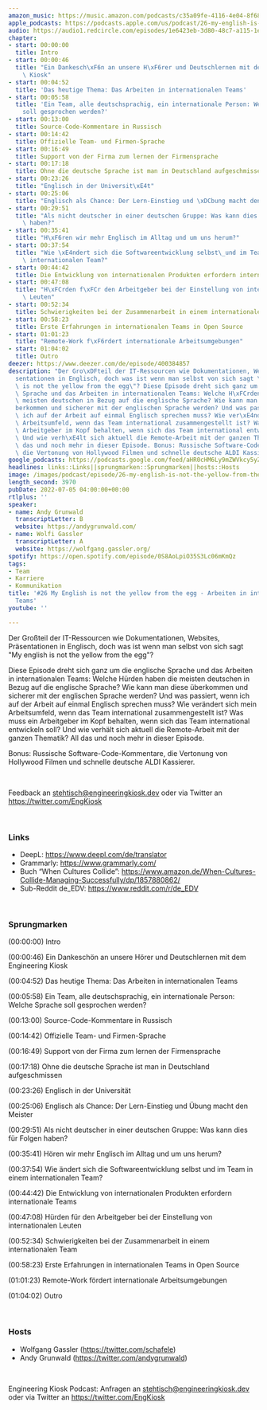 ```yaml
---
amazon_music: https://music.amazon.com/podcasts/c35a09fe-4116-4e04-8f68-77d61b112e46/episodes/483ff346-6575-4282-8122-119666a39498/engineering-kiosk-26-my-english-is-not-the-yellow-from-the-egg---arbeiten-in-internationalen-teams
apple_podcasts: https://podcasts.apple.com/us/podcast/26-my-english-is-not-the-yellow-from-the-egg-arbeiten/id1603082924?i=1000568825196&uo=4
audio: https://audio1.redcircle.com/episodes/1e6423eb-3d80-48c7-a115-1e9deb9bff7c/stream.mp3
chapter:
- start: 00:00:00
  title: Intro
- start: 00:00:46
  title: "Ein Dankesch\xF6n an unsere H\xF6rer und Deutschlernen mit dem Engineering\
    \ Kiosk"
- start: 00:04:52
  title: 'Das heutige Thema: Das Arbeiten in internationalen Teams'
- start: 00:05:58
  title: 'Ein Team, alle deutschsprachig, ein internationale Person: Welche Sprache
    soll gesprochen werden?'
- start: 00:13:00
  title: Source-Code-Kommentare in Russisch
- start: 00:14:42
  title: Offizielle Team- und Firmen-Sprache
- start: 00:16:49
  title: Support von der Firma zum lernen der Firmensprache
- start: 00:17:18
  title: Ohne die deutsche Sprache ist man in Deutschland aufgeschmissen
- start: 00:23:26
  title: "Englisch in der Universit\xE4t"
- start: 00:25:06
  title: "Englisch als Chance: Der Lern-Einstieg und \xDCbung macht den Meister"
- start: 00:29:51
  title: "Als nicht deutscher in einer deutschen Gruppe: Was kann dies f\xFCr Folgen\
    \ haben?"
- start: 00:35:41
  title: "H\xF6ren wir mehr Englisch im Alltag und um uns herum?"
- start: 00:37:54
  title: "Wie \xE4ndert sich die Softwareentwicklung selbst\_und im Team in einem\
    \ internationalen Team?"
- start: 00:44:42
  title: Die Entwicklung von internationalen Produkten erfordern internationale Teams
- start: 00:47:08
  title: "H\xFCrden f\xFCr den Arbeitgeber bei der Einstellung von internationalen\
    \ Leuten"
- start: 00:52:34
  title: Schwierigkeiten bei der Zusammenarbeit in einem internationalen Team
- start: 00:58:23
  title: Erste Erfahrungen in internationalen Teams in Open Source
- start: 01:01:23
  title: "Remote-Work f\xF6rdert internationale Arbeitsumgebungen"
- start: 01:04:02
  title: Outro
deezer: https://www.deezer.com/de/episode/400384857
description: "Der Gro\xDFteil der IT-Ressourcen wie Dokumentationen, Websites, Pr\xE4\
  sentationen in Englisch, doch was ist wenn man selbst von sich sagt \"My english\
  \ is not the yellow from the egg\"? Diese Episode dreht sich ganz um die englische\
  \ Sprache und das Arbeiten in internationalen Teams: Welche H\xFCrden haben die\
  \ meisten deutschen in Bezug auf die englische Sprache? Wie kann man diese \xFC\
  berkommen und sicherer mit der englischen Sprache werden? Und was passiert, wenn\
  \ ich auf der Arbeit auf einmal Englisch sprechen muss? Wie ver\xE4ndert sich mein\
  \ Arbeitsumfeld, wenn das Team international zusammengestellt ist? Was muss ein\
  \ Arbeitgeber im Kopf behalten, wenn sich das Team international entwickeln soll?\
  \ Und wie verh\xE4lt sich aktuell die Remote-Arbeit mit der ganzen Thematik? All\
  \ das und noch mehr in dieser Episode. Bonus: Russische Software-Code-Kommentare,\
  \ die Vertonung von Hollywood Filmen und schnelle deutsche ALDI Kassierer."
google_podcasts: https://podcasts.google.com/feed/aHR0cHM6Ly9mZWVkcy5yZWRjaXJjbGUuY29tLzBlY2ZkZmQ3LWZkYTEtNGMzZC05NTE1LTQ3NjcyN2Y5ZGY1ZQ/episode/NjdmNDdhNDEtNGE2OC00ZGY3LWJkZWEtMjliZDg4ZTg2NDk3?sa=X&ved=2ahUKEwipgfnykOH4AhU1VTUKHcYQDHcQkfYCegQIARAF
headlines: links::Links||sprungmarken::Sprungmarken||hosts::Hosts
image: /images/podcast/episode/26-my-english-is-not-the-yellow-from-the-egg-arbeiten-in-internationalen-teams.jpg
length_second: 3970
pubDate: 2022-07-05 04:00:00+00:00
rtlplus: ''
speaker:
- name: Andy Grunwald
  transcriptLetter: B
  website: https://andygrunwald.com/
- name: Wolfi Gassler
  transcriptLetter: A
  website: https://wolfgang.gassler.org/
spotify: https://open.spotify.com/episode/0S8AoLpiO35S3Lc06mKmQz
tags:
- Team
- Karriere
- Kommunikation
title: '#26 My English is not the yellow from the egg - Arbeiten in internationalen
  Teams'
youtube: ''

---
```

<p>Der Großteil der IT-Ressourcen wie Dokumentationen, Websites, Präsentationen in Englisch, doch was ist wenn man selbst von sich sagt &#34;My english is not the yellow from the egg&#34;?</p><p>Diese Episode dreht sich ganz um die englische Sprache und das Arbeiten in internationalen Teams: Welche Hürden haben die meisten deutschen in Bezug auf die englische Sprache? Wie kann man diese überkommen und sicherer mit der englischen Sprache werden? Und was passiert, wenn ich auf der Arbeit auf einmal Englisch sprechen muss? Wie verändert sich mein Arbeitsumfeld, wenn das Team international zusammengestellt ist? Was muss ein Arbeitgeber im Kopf behalten, wenn sich das Team international entwickeln soll? Und wie verhält sich aktuell die Remote-Arbeit mit der ganzen Thematik? All das und noch mehr in dieser Episode.</p><p>Bonus: Russische Software-Code-Kommentare, die Vertonung von Hollywood Filmen und schnelle deutsche ALDI Kassierer.</p><p><br></p><p>Feedback an <a href="mailto:stehtisch@engineeringkiosk.dev" rel="nofollow">stehtisch@engineeringkiosk.dev</a> oder via Twitter an <a href="https://twitter.com/EngKiosk" rel="nofollow">https://twitter.com/EngKiosk</a></p><p><br></p><h3 id="links">Links</h3><ul><li>DeepL: <a href="https://www.deepl.com/de/translator" rel="nofollow">https://www.deepl.com/de/translator</a></li><li>Grammarly: <a href="https://www.grammarly.com/" rel="nofollow">https://www.grammarly.com/</a></li><li>Buch “When Cultures Collide”: <a href="https://www.amazon.de/When-Cultures-Collide-Managing-Successfully/dp/1857880862/" rel="nofollow">https://www.amazon.de/When-Cultures-Collide-Managing-Successfully/dp/1857880862/</a></li><li>Sub-Reddit de_EDV: <a href="https://www.reddit.com/r/de_EDV" rel="nofollow">https://www.reddit.com/r/de_EDV</a></li></ul><p><br></p><h3 id="sprungmarken">Sprungmarken</h3><p>(00:00:00) Intro</p><p>(00:00:46) Ein Dankeschön an unsere Hörer und Deutschlernen mit dem Engineering Kiosk</p><p>(00:04:52) Das heutige Thema: Das Arbeiten in internationalen Teams</p><p>(00:05:58) Ein Team, alle deutschsprachig, ein internationale Person: Welche Sprache soll gesprochen werden?</p><p>(00:13:00) Source-Code-Kommentare in Russisch</p><p>(00:14:42) Offizielle Team- und Firmen-Sprache</p><p>(00:16:49) Support von der Firma zum lernen der Firmensprache</p><p>(00:17:18) Ohne die deutsche Sprache ist man in Deutschland aufgeschmissen</p><p>(00:23:26) Englisch in der Universität</p><p>(00:25:06) Englisch als Chance: Der Lern-Einstieg und Übung macht den Meister</p><p>(00:29:51) Als nicht deutscher in einer deutschen Gruppe: Was kann dies für Folgen haben?</p><p>(00:35:41) Hören wir mehr Englisch im Alltag und um uns herum?</p><p>(00:37:54) Wie ändert sich die Softwareentwicklung selbst und im Team in einem internationalen Team?</p><p>(00:44:42) Die Entwicklung von internationalen Produkten erfordern internationale Teams</p><p>(00:47:08) Hürden für den Arbeitgeber bei der Einstellung von internationalen Leuten</p><p>(00:52:34) Schwierigkeiten bei der Zusammenarbeit in einem internationalen Team</p><p>(00:58:23) Erste Erfahrungen in internationalen Teams in Open Source</p><p>(01:01:23) Remote-Work fördert internationale Arbeitsumgebungen</p><p>(01:04:02) Outro</p><p><br></p><h3 id="hosts">Hosts</h3><ul><li>Wolfgang Gassler (<a href="https://twitter.com/schafele" rel="nofollow">https://twitter.com/schafele</a>)</li><li>Andy Grunwald (<a href="https://twitter.com/andygrunwald" rel="nofollow">https://twitter.com/andygrunwald</a>)</li></ul><p><br></p><p>Engineering Kiosk Podcast: Anfragen an <a href="http://stehtisch@engineeringkiosk.dev" rel="nofollow">stehtisch@engineeringkiosk.dev</a> oder via Twitter an <a href="https://twitter.com/EngKiosk" rel="nofollow">https://twitter.com/EngKiosk</a></p>